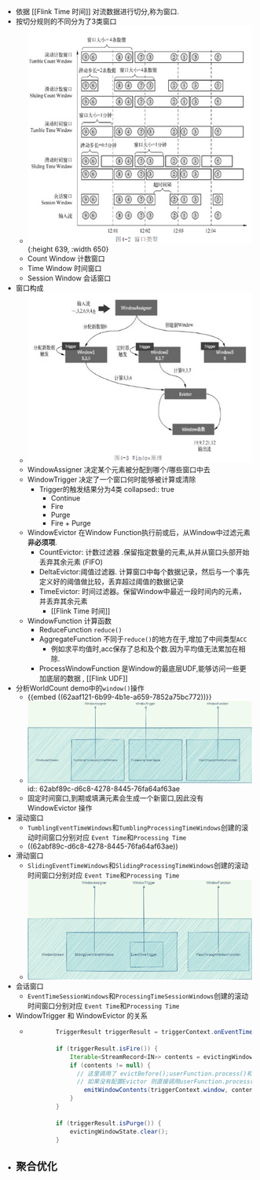 - 依据 [[Flink Time 时间]] 对流数据进行切分,称为窗口.
- 按切分规则的不同分为了3类窗口
	- ![image.png](../assets/image_1655382103735_0.png){:height 639, :width 650}
	- Count Window 计数窗口
	- Time Window 时间窗口
	- Session Window 会话窗口
- 窗口构成
	- ![image.png](../assets/image_1655437248763_0.png)
	- WindowAssigner 决定某个元素被分配到哪个/哪些窗口中去
	- WindowTrigger 决定了一个窗口何时能够被计算或清除
		- Trigger的触发结果分为4类
		  collapsed:: true
			- Continue
			- Fire
			- Purge
			- Fire + Purge
	- WindowEvictor 在Window Function执行前或后，从Window中过滤元素 **非必须项**.
		- CountEvictor: 计数过滤器 .保留指定数量的元素,从并从窗口头部开始丢弃其余元素 (FIFO)
		- DeltaEvictor:阈值过滤器. 计算窗口中每个数据记录，然后与一个事先定义好的阈值做比较，丢弃超过阈值的数据记录
		- TimeEvictor: 时间过滤器。保留Window中最近一段时间内的元素，并丢弃其余元素
			- [[Flink Time 时间]]
	- WindowFunction 计算函数
		- ReduceFunction `reduce()`
		- AggregateFunction 不同于`reduce()`的地方在于,增加了中间类型`ACC`
			- 例如求平均值时,acc保存了总和及个数.因为平均值无法累加在相除.
		- ProcessWindowFunction 是Window的最底层UDF,能够访问一些更加底层的数据 , [[Flink UDF]]
- 分析WorldCount demo中的`window()`操作
	- {{embed ((62aaf121-6b99-4b1e-a659-7852a75bc772))}}
	- ![Flink_window构成.png](../assets/Flink_window构成_1655459372385_0.png)
	  id:: 62abf89c-d6c8-4278-8445-76fa64af63ae
	- 固定时间窗口,到期或填满元素会生成一个新窗口,因此没有WindowEvictor 操作
- 滚动窗口
	- `TumblingEventTimeWindows`和`TumblingProcessingTimeWindows`创建的滚动时间窗口分别对应 `Event Time`和`Processing Time`
	- ((62abf89c-d6c8-4278-8445-76fa64af63ae))
- 滑动窗口
	- `SlidingEventTimeWindows`和`SlidingProcessingTimeWindows`创建的滚动时间窗口分别对应 `Event Time`和`Processing Time`
	- ![Flink-SlidingEventTimeWindows.png](../assets/Flink-SlidingEventTimeWindows_1655712459524_0.png)
- 会话窗口
	- `EventTimeSessionWindows`和`ProcessingTimeSessionWindows`创建的滚动时间窗口分别对应 `Event Time`和`Processing Time`
- WindowTrigger  和 WindowEvictor 的关系
	- ```java
	          TriggerResult triggerResult = triggerContext.onEventTime(timer.getTimestamp());
	  
	          if (triggerResult.isFire()) {
	              Iterable<StreamRecord<IN>> contents = evictingWindowState.get();
	              if (contents != null) {
	                // 这里调用了 evictBefore();userFunction.process()和 evictAfter();
	                // 如果没有配置Evictor 则直接调用userFunction.process()
	                  emitWindowContents(triggerContext.window, contents, evictingWindowState);
	              }
	          }
	  
	          if (triggerResult.isPurge()) {
	              evictingWindowState.clear();
	          }
	  ```
- 聚合优化
	-